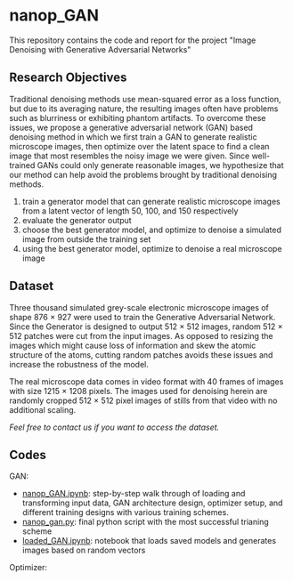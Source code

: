 # nanop_GAN

This repository contains the code and report for the project "Image Denoising with Generative Adversarial Networks"

## Research Objectives
Traditional denoising methods use mean-squared error as a loss function, but due to its averaging nature, the resulting images often have problems such as blurriness or exhibiting phantom artifacts. To overcome these issues, we propose a generative adversarial network (GAN) based denoising method in which we first train a GAN to generate realistic microscope images, then optimize over the latent space to find a clean image that most resembles the noisy image we were given. Since well-trained GANs could only generate reasonable images, we hypothesize that our method can help avoid the problems brought by traditional denoising methods.
  1. train a generator model that can generate realistic microscope images from a latent vector of length 50, 100, and 150 respectively
  2. evaluate the generator output
  3. choose the best generator model, and optimize to denoise a simulated image from outside the training set
  4. using the best generator model, optimize to denoise a real microscope image

## Dataset
Three thousand simulated grey-scale electronic microscope images of shape 876 × 927 were used to train the Generative Adversarial Network. Since the Generator is designed to output 512 × 512 images, random 512 × 512 patches were cut from the input images. As opposed to resizing the images which might cause loss of information and skew the atomic structure of the atoms, cutting random patches avoids these issues and increase the robustness of the model. 

The real microscope data comes in video format with 40 frames of images with size 1215 × 1208 pixels. The images used for denoising herein are randomly cropped 512 × 512 pixel images of stills from that video with no additional scaling.

*Feel free to contact us if you want to access the dataset.*

## Codes
GAN:
* [nanop_GAN.ipynb](https://github.com/cc6580/nanop_GAN/blob/main/GAN_codes/nanop_GAN.ipynb): step-by-step walk through of loading and transforming input data, GAN architecture design, optimizer setup, and different training designs with various training schemes. 
* [nanop_gan.py](https://github.com/cc6580/nanop_GAN/blob/main/GAN_codes/nanop_gan.py): final python script with the most successful trianing scheme
* [loaded_GAN.ipynb](https://github.com/cc6580/nanop_GAN/blob/main/GAN_codes/loaded_GANS.ipynb): notebook that loads saved models and generates images based on random vectors

Optimizer:




